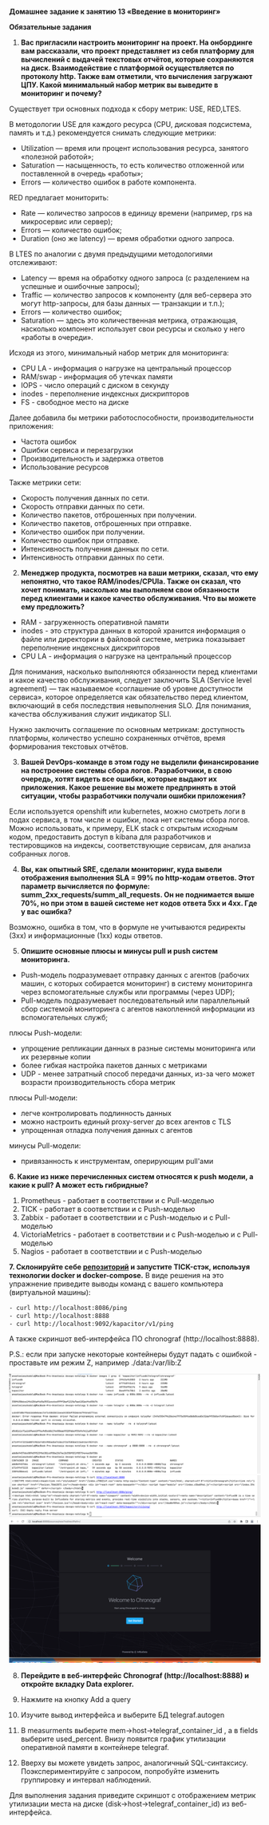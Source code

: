 **Домашнее задание к занятию 13 «Введение в мониторинг»**

**Обязательные задания**

1. **Вас пригласили настроить мониторинг на проект. На онбординге вам рассказали, что проект представляет 
из себя платформу для вычислений с выдачей текстовых отчётов, которые сохраняются на диск. 
Взаимодействие с платформой осуществляется по протоколу http. 
Также вам отметили, что вычисления загружают 
ЦПУ. Какой минимальный набор метрик вы выведите в мониторинг и почему?**

Существует три основных подхода к сбору метрик: USE, RED,LTES.

В методологии USE для каждого ресурса (CPU, дисковая подсистема, память и т.д.) рекомендуется снимать следующие метрики:
* Utilization — время или процент использования ресурса, занятого «полезной работой»;
* Saturation — насыщенность, то есть количество отложенной или поставленной в очередь «работы»;
* Errors — количество ошибок в работе компонента.

RED предлагает мониторить:
* Rate — количество запросов в единицу времени (например, rps на микросервис или сервер);
* Errors — количество ошибок;
* Duration (оно же latency) — время обработки одного запроса.

В LTES по аналогии с двумя предыдущими методологиями отслеживают:
* Latency — время на обработку одного запроса (с разделением на успешные и ошибочные запросы);
* Traffic — количество запросов к компоненту (для веб-сервера это могут http-запросы, для базы данных — транзакции и т.п.);
* Errors — количество ошибок;
* Saturation — здесь это количественная метрика, отражающая, насколько компонент использует свои ресурсы и сколько у него «работы в очереди».

Исходя из этого, минимальный набор метрик для мониторинга:

* CPU LA - информация о нагрузке на центральный процессор
* RAM/swap - информация об утечках памяти
* IOPS - число операций с диском в секунду
* inodes - переполнение индексных дискрипторов
* FS - свободное место на диске

Далее добавила бы метрики работоспособности, производительности приложения:

* Частота ошибок
* Ошибки сервиса и перезагрузки
* Производительность и задержка ответов
* Использование ресурсов

Также метрики сети:

* Скорость получения данных по сети.
* Скорость отправки данных по сети.
* Количество пакетов, отброшенных при получении.
* Количество пакетов, отброшенных при отправке.
* Количество ошибок при получении.
* Количество ошибок при отправке.
* Интенсивность получения данных по сети.
* Интенсивность отправки данных по сети.

2. **Менеджер продукта, посмотрев на ваши метрики, сказал, что ему непонятно, что такое RAM/inodes/CPUla. 
Также он сказал, что хочет понимать, насколько мы выполняем свои обязанности перед клиентами и какое 
качество обслуживания. Что вы можете ему предложить?**

* RAM - загруженность оперативной памяти 
* inodes - это структура данных в которой хранится информация о файле или директории в файловой системе, метрика показывает переполнение индексных дискрипторов
* CPU LA - информация о нагрузке на центральный процессор

Для понимания, насколько выполняются обязанности перед клиентами и какое 
качество обслуживания, следует заключить SLA (Service level agreement) 
— так называемое «соглашение об уровне доступности сервиса», которое определяется как
обязательство перед клиентом, включающий в себя последствия невыполнения SLO. Для понимания,
качества обслуживания служит индикатор SLI.

Нужно заключить соглашение по основным метрикам: доступность платформы, количество успешно сохраненных отчётов, время формирования текстовых отчётов.

3. **Вашей DevOps-команде в этом году не выделили финансирование на построение системы сбора логов. 
Разработчики, в свою очередь, хотят видеть все ошибки, которые выдают их приложения. 
Какое решение вы можете предпринять в этой ситуации, чтобы разработчики получали ошибки приложения?**

Если используется openshift или kubernetes, можно смотреть логи в подах сервиса, в том числе и ошибки, пока нет системы сбора логов.
Можно использовать, к примеру, ELK stack с открытым исходным кодом, предоставить доступ в kibana для разработчиков 
и тестировщиков на индексы, соответствующие сервисам, для анализа собранных логов.

4. **Вы, как опытный SRE, сделали мониторинг, куда вывели отображения выполнения SLA = 99% 
по http-кодам ответов. Этот параметр вычисляется по формуле: summ_2xx_requests/summ_all_requests.
Он не поднимается выше 70%, но при этом в вашей системе нет кодов ответа 5xx и 4xx. Где у вас ошибка?**

Возможно, ошибка в том, что в формуле не учитываются редиректы (3хх) и информационные (1хх) коды ответов.

5. **Опишите основные плюсы и минусы pull и push систем мониторинга.**

* Push-модель подразумевает отправку данных с агентов (рабочих машин, с которых собирается мониторинг) в
систему мониторинга через вспомогательные службы или программы (через UDP);
* Pull-модель подразумевает последовательный или параллельный сбор системой мониторинга с агентов 
накопленной информации из вспомогательных служб;

плюсы Push-модели:
* упрощение репликации данных в разные системы мониторинга или их резервные копии
* более гибкая настройка пакетов данных с метриками
* UDP - менее затратный способ передачи данных, из-за чего может возрасти производительность сбора метрик

плюсы Pull-модели:
* легче контролировать подлинность данных
* можно настроить единый proxy-server до всех агентов с TLS
* упрощенная отладка получения данных с агентов

минусы Pull-модели:
* привязанность к инструментам, оперирующим pull'ами

**6. Какие из ниже перечисленных систем относятся к push модели, а какие к pull? А может есть гибридные?**

1. Prometheus - работает в соответствии и с Pull-моделью
2. TICK - работает в соответствии и с Push-моделью
3. Zabbix - работает в соответствии и с Push-моделью и с Pull-моделью
4. VictoriaMetrics - работает в соответствии и с Push-моделью и с Pull-моделью
5. Nagios - работает в соответствии и с Push-моделью


**7. Склонируйте себе [репозиторий](https://github.com/influxdata/sandbox/tree/master) и запустите TICK-стэк, используя технологии docker и docker-compose.**
В виде решения на это упражнение приведите выводы команд с вашего компьютера (виртуальной машины):

```
- curl http://localhost:8086/ping
- curl http://localhost:8888
- curl http://localhost:9092/kapacitor/v1/ping
```

А также скриншот веб-интерфейса ПО chronograf (http://localhost:8888).

P.S.: если при запуске некоторые контейнеры будут падать с ошибкой - проставьте им режим Z, например ./data:/var/lib:Z

![img.png](images/img265.png)
![img.png](images/img266.png)
![img.png](images/img267.png)

8. **Перейдите в веб-интерфейс Chronograf (http://localhost:8888) и откройте вкладку Data explorer.**

1. Нажмите на кнопку Add a query
2. Изучите вывод интерфейса и выберите БД telegraf.autogen
3. В measurments выберите mem->host->telegraf_container_id , а в fields выберите used_percent. Внизу появится график утилизации оперативной памяти в контейнере telegraf.
4. Вверху вы можете увидеть запрос, аналогичный SQL-синтаксису. Поэкспериментируйте с запросом, попробуйте изменить группировку и интервал наблюдений.

Для выполнения задания приведите скриншот с отображением метрик утилизации места на диске (disk->host->telegraf_container_id) из веб-интерфейса.